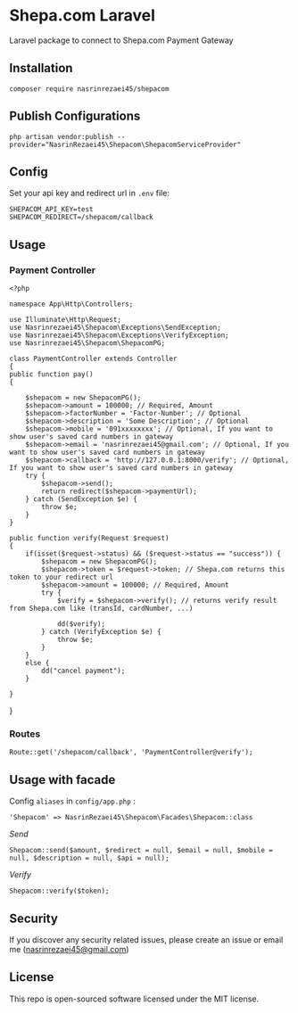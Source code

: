 # Shepa.com Laravel

Laravel package to connect to Shepa.com Payment Gateway

## Installation

`composer require nasrinrezaei45/shepacom`

## Publish Configurations

`php artisan vendor:publish --provider="NasrinRezaei45\Shepacom\ShepacomServiceProvider"`

## Config

Set your api key and redirect url in `.env` file:

    SHEPACOM_API_KEY=test
    SHEPACOM_REDIRECT=/shepacom/callback
    
## Usage

### Payment Controller

    <?php
    
    namespace App\Http\Controllers;
    
    use Illuminate\Http\Request;
    use Nasrinrezaei45\Shepacom\Exceptions\SendException;
    use Nasrinrezaei45\Shepacom\Exceptions\VerifyException;
    use Nasrinrezaei45\Shepacom\ShepacomPG;
    
    class PaymentController extends Controller
    {
    public function pay()
    {

        $shepacom = new ShepacomPG();
        $shepacom->amount = 100000; // Required, Amount
        $shepacom->factorNumber = 'Factor-Number'; // Optional
        $shepacom->description = 'Some Description'; // Optional
        $shepacom->mobile = '091xxxxxxxx'; // Optional, If you want to show user's saved card numbers in gateway
        $shepacom->email = 'nasrinrezaei45@gmail.com'; // Optional, If you want to show user's saved card numbers in gateway
        $shepacom->callback = 'http://127.0.0.1:8000/verify'; // Optional, If you want to show user's saved card numbers in gateway
        try {
            $shepacom->send();
            return redirect($shepacom->paymentUrl);
        } catch (SendException $e) {
            throw $e;
        }
    }

    public function verify(Request $request)
    {
        if(isset($request->status) && ($request->status == "success")) {
            $shepacom = new ShepacomPG();
            $shepacom->token = $request->token; // Shepa.com returns this token to your redirect url
            $shepacom->amount = 100000; // Required, Amount
            try {
                $verify = $shepacom->verify(); // returns verify result from Shepa.com like (transId, cardNumber, ...)

                dd($verify);
            } catch (VerifyException $e) {
                throw $e;
            }
        }
        else {
            dd("cancel payment");
        }

    }
}



### Routes

    Route::get('/shepacom/callback', 'PaymentController@verify');
    
## Usage with facade

Config `aliases` in `config/app.php` :

    'Shepacom' => NasrinRezaei45\Shepacom\Facades\Shepacom::class
    
*Send*

    Shepacom::send($amount, $redirect = null, $email = null, $mobile = null, $description = null, $api = null);
    
*Verify*

    Shepacom::verify($token);
    
## Security

If you discover any security related issues, please create an issue or email me (nasrinrezaei45@gmail.com)
    
## License

This repo is open-sourced software licensed under the MIT license.
